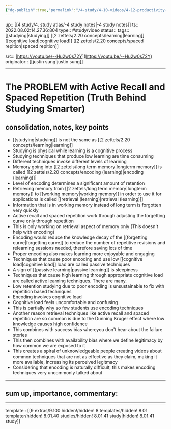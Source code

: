 ```yaml
---
{"dg-publish":true,"permalink":"/4-study/4-10-videos/4-12-productivity-and-studying/study-the-problem-with-active-recall-and-spaced-repetition-truth-behind-studying-smarter/"}
---
```


up:: [[4 study/4. study atlas/-4 study notes|-4 study notes]]
ts:: 2022.08.02:14.27.36:804
type:: #study/video
status:: 
tags:: [[studying|studying]] [[2 zettels/2.20 concepts/learning|learning]] [[cognitive load|cognitive load]] [[2 zettels/2.20 concepts/spaced repition|spaced repition]]

src:: [https://youtu.be/--Hu2w0s72Y](https://youtu.be/--Hu2w0s72Y)
originator:: [[justin sung|justin sung]]

____

# The PROBLEM with Active Recall and Spaced Repetition (Truth Behind Studying Smarter)

## consolidation, notes, key points

- [[studying|studying]] is not the same as [[2 zettels/2.20 concepts/learning|learning]]
- Studying is physical while learning is a cognitive process
- Studying techniques that produce low learning are time consuming
- Different techniques invoke different levels of learning
- Memory going into [[2 zettels/long term memory|longterm memory]] is called [[2 zettels/2.20 concepts/encoding (learning)|encoding (learning)]]
- Level of encoding determines a significant amount of retention
- Retrieving memory from [[2 zettels/long term memory|longterm memory]] to [[working memory|working memory]] in order to use it for applications is called [[retrieval (learning)|retrieval (learning)]]
- Information that is in working memory instead of long term is forgotten very quickly
- Active recall and spaced repetition work through adjusting the forgetting curve only through repetition
- This is only working on retrieval aspect of memory only (This doesn't help with encoding)
- Encoding would reduce the knowledge decay of the [[forgetting curve|forgetting curve]] to reduce the number of repetitive revisions and relearning sessions needed, therefore saving lots of time
- Proper encoding also makes learning more enjoyable and engaging
- Techniques that cause poor encoding and use low [[cognitive load|cognitive load]] load are called passive techniques
- A sign of [[passive learning|passive learning]] is sleepiness
- Techniques that cause high learning through appropriate cognitive load are called active learning techniques. There are many.
- Low retention studying due to poor encoding is unsustainable to fix with repetition based techniques
- Encoding involves cognitive load
- Cognitive load feels uncomfortable and confusing
- This is partially why so few students use encoding techniques
- Another reason retrieval techniques like active recall and spaced repetition are so common is due to the Dunning Kruger effect where low knowledge causes high confidence
- This combines with success bias whereyou don't hear about the failure stories
- This then combines with availability bias where we define legitimacy by how common we are exposed to it
- This creates a spiral of unknowledgeable people creating videos about common techniques that are not as effective as they claim, making it more available, increasing its perceived legitmacy
- Considering that encoding is naturally difficult, this makes encoding techniques very uncommonly talked about

____
## sum up, importance, commentary:



____
template:: [[9 extras/9.100 hidden!/hidden! 8 templates/hidden! 8.01 templater/hidden! 8.01.40 studies/hidden! 8.01.41 study|hidden! 8.01.41 study]]
